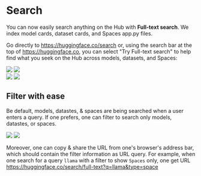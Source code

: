 # Search

You can now easily search anything on the Hub with **Full-text search**. We index model cards, dataset cards, and Spaces app.py files.

Go directly to https://huggingface.co/search or, using the search bar at the top of https://huggingface.co, you can select "Try Full-text search" to help find what you seek on the Hub across models, datasets, and Spaces:

<div class="flex justify-center">
<img class="block dark:hidden" src="https://huggingface.co/datasets/huggingface/documentation-images/resolve/main/hub/fulltextsearch1.png"/>
<img class="hidden dark:block" src="https://huggingface.co/datasets/huggingface/documentation-images/resolve/main/hub/fulltextsearch2.png"/>
</div>

<div class="flex justify-center">
<img class="block dark:hidden" src="https://huggingface.co/datasets/huggingface/documentation-images/resolve/main/hub/AlbertFTS1.png"/>
<img class="hidden dark:block" src="https://huggingface.co/datasets/huggingface/documentation-images/resolve/main/hub/AlbertFTS2.png"/>
</div>

## Filter with ease

Be default, models, datastes, & spaces are being searched when a user enters a query. If one prefers, one can filter to search only models, datastes, or spaces.

<div class="flex justify-center">
<img class="block dark:hidden" src="https://huggingface.co/datasets/huggingface/documentation-images/resolve/main/Filter%20search%201.png"/>
<img class="hidden dark:block" src="https://huggingface.co/datasets/huggingface/documentation-images/resolve/main/Filter%20search%202.png"/>
</div>

Moreover, one can copy & share the URL from one's browser's address bar, which should contain the filter information as URL query. For example, when one search for a query `llama` with a filter to show `Spaces` only, one get URL https://huggingface.co/search/full-text?q=llama&type=space
